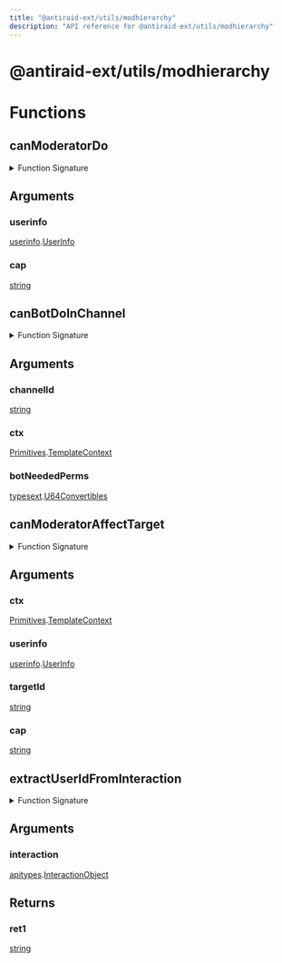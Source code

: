 ```yaml
---
title: "@antiraid-ext/utils/modhierarchy"
description: "API reference for @antiraid-ext/utils/modhierarchy"
---
```


<div id="@antiraid-ext/utils/modhierarchy"></div>

# @antiraid-ext/utils/modhierarchy

<div id="Functions"></div>

# Functions

<div id="canModeratorDo"></div>

## canModeratorDo

<details>
<summary>Function Signature</summary>

```luau
function canModeratorDo(userinfo: userinfo.UserInfo, cap: string) end
```

</details>

<div id="Arguments"></div>

## Arguments

<div id="userinfo"></div>

### userinfo

[userinfo](#module.userinfo).[UserInfo](#UserInfo)



<div id="cap"></div>

### cap

[string](#string)

<div id="canBotDoInChannel"></div>

## canBotDoInChannel

<details>
<summary>Function Signature</summary>

```luau
function canBotDoInChannel(channelId: string, ctx: Primitives.TemplateContext, botNeededPerms: typesext.U64Convertibles) end
```

</details>

<div id="Arguments"></div>

## Arguments

<div id="channelId"></div>

### channelId

[string](#string)

<div id="ctx"></div>

### ctx

[Primitives](#module.Primitives).[TemplateContext](#TemplateContext)



<div id="botNeededPerms"></div>

### botNeededPerms

[typesext](#module.typesext).[U64Convertibles](#U64Convertibles)



<div id="canModeratorAffectTarget"></div>

## canModeratorAffectTarget

<details>
<summary>Function Signature</summary>

```luau
function canModeratorAffectTarget(ctx: Primitives.TemplateContext, userinfo: userinfo.UserInfo, targetId: string, cap: string) end
```

</details>

<div id="Arguments"></div>

## Arguments

<div id="ctx"></div>

### ctx

[Primitives](#module.Primitives).[TemplateContext](#TemplateContext)



<div id="userinfo"></div>

### userinfo

[userinfo](#module.userinfo).[UserInfo](#UserInfo)



<div id="targetId"></div>

### targetId

[string](#string)

<div id="cap"></div>

### cap

[string](#string)

<div id="extractUserIdFromInteraction"></div>

## extractUserIdFromInteraction

<details>
<summary>Function Signature</summary>

```luau
function extractUserIdFromInteraction(interaction: apitypes.InteractionObject) -> string end
```

</details>

<div id="Arguments"></div>

## Arguments

<div id="interaction"></div>

### interaction

[apitypes](#module.apitypes).[InteractionObject](#InteractionObject)



<div id="Returns"></div>

## Returns

<div id="ret1"></div>

### ret1

[string](#string)